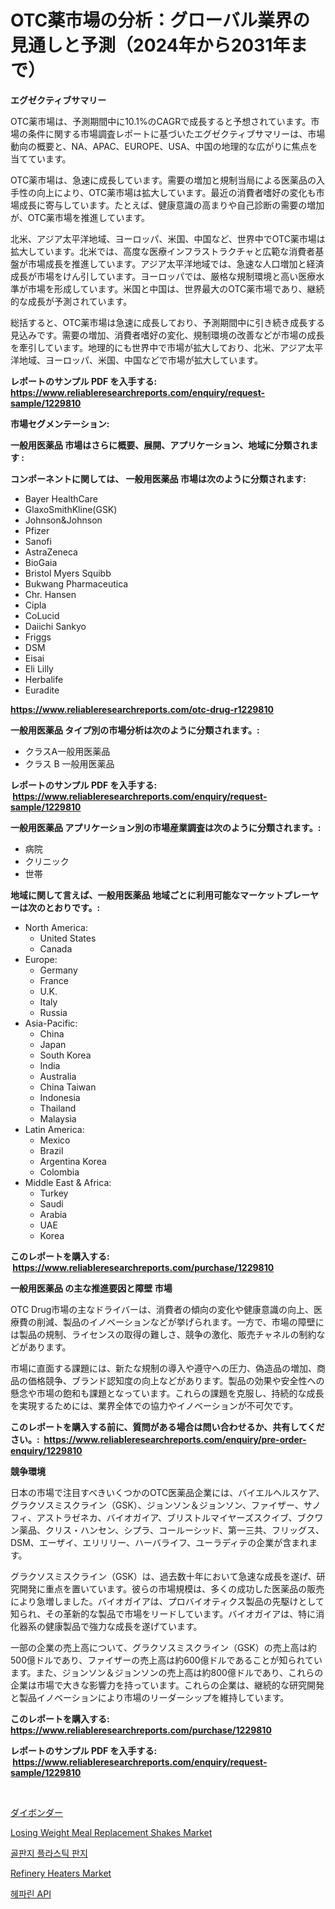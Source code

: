 <p><h1>OTC薬市場の分析：グローバル業界の見通しと予測（2024年から2031年まで）</h1></p><p><strong>エグゼクティブサマリー</strong></p>
<p><p>OTC薬市場は、予測期間中に10.1%のCAGRで成長すると予想されています。市場の条件に関する市場調査レポートに基づいたエグゼクティブサマリーは、市場動向の概要と、NA、APAC、EUROPE、USA、中国の地理的な広がりに焦点を当てています。</p><p>OTC薬市場は、急速に成長しています。需要の増加と規制当局による医薬品の入手性の向上により、OTC薬市場は拡大しています。最近の消費者嗜好の変化も市場成長に寄与しています。たとえば、健康意識の高まりや自己診断の需要の増加が、OTC薬市場を推進しています。</p><p>北米、アジア太平洋地域、ヨーロッパ、米国、中国など、世界中でOTC薬市場は拡大しています。北米では、高度な医療インフラストラクチャと広範な消費者基盤が市場成長を推進しています。アジア太平洋地域では、急速な人口増加と経済成長が市場をけん引しています。ヨーロッパでは、厳格な規制環境と高い医療水準が市場を形成しています。米国と中国は、世界最大のOTC薬市場であり、継続的な成長が予測されています。</p><p>総括すると、OTC薬市場は急速に成長しており、予測期間中に引き続き成長する見込みです。需要の増加、消費者嗜好の変化、規制環境の改善などが市場の成長を牽引しています。地理的にも世界中で市場が拡大しており、北米、アジア太平洋地域、ヨーロッパ、米国、中国などで市場が拡大しています。</p></p>
<p><strong>レポートのサンプル PDF を入手する: <a href="https://www.reliableresearchreports.com/enquiry/request-sample/1229810">https://www.reliableresearchreports.com/enquiry/request-sample/1229810</a></strong></p>
<p><strong>市場セグメンテーション:</strong></p>
<p><strong> 一般用医薬品 市場はさらに概要、展開、アプリケーション、地域に分類されます :</strong></p>
<p><strong>コンポーネントに関しては、 一般用医薬品 市場は次のように分類されます: &nbsp;</strong></p>
<p><ul><li>Bayer HealthCare</li><li>GlaxoSmithKline(GSK)</li><li>Johnson&Johnson</li><li>Pfizer</li><li>Sanofi</li><li>AstraZeneca</li><li>BioGaia</li><li>Bristol Myers Squibb</li><li>Bukwang Pharmaceutica</li><li>Chr. Hansen</li><li>Cipla</li><li>CoLucid</li><li>Daiichi Sankyo</li><li>Friggs</li><li>DSM</li><li>Eisai</li><li>Eli Lilly</li><li>Herbalife</li><li>Euradite</li></ul></p>
<p><strong><a href="https://www.reliableresearchreports.com/otc-drug-r1229810">https://www.reliableresearchreports.com/otc-drug-r1229810</a></strong></p>
<p><strong> 一般用医薬品 タイプ別の市場分析は次のように分類されます。:</strong></p>
<p><ul><li>クラスA一般用医薬品</li><li>クラス B 一般用医薬品</li></ul></p>
<p><strong>レポートのサンプル PDF を入手する: &nbsp;<a href="https://www.reliableresearchreports.com/enquiry/request-sample/1229810">https://www.reliableresearchreports.com/enquiry/request-sample/1229810</a></strong></p>
<p><strong> 一般用医薬品 アプリケーション別の市場産業調査は次のように分類されます。:</strong></p>
<p><ul><li>病院</li><li>クリニック</li><li>世帯</li></ul></p>
<p><strong>地域に関して言えば、一般用医薬品 地域ごとに利用可能なマーケットプレーヤーは次のとおりです。:</strong></p>
<p><ul>
    <li>
        North America:
        <ul>
            <li>United States</li>
            <li>Canada</li>
        </ul>
    </li>
    <li>
        Europe:
        <ul>
            <li>Germany</li>
            <li>France</li>
            <li>U.K.</li>
            <li>Italy</li>
            <li>Russia</li>
        </ul>
    </li>
    <li>
        Asia-Pacific:
        <ul>
            <li>China</li>
            <li>Japan</li>
            <li>South Korea</li>
            <li>India</li>
            <li>Australia</li>
            <li>China Taiwan</li>
            <li>Indonesia</li>
            <li>Thailand</li>
            <li>Malaysia</li>
        </ul>
    </li>
    <li>
        Latin America:
        <ul>
            <li>Mexico</li>
            <li>Brazil</li>
            <li>Argentina Korea</li>
            <li>Colombia</li>
        </ul>
    </li>
    <li>
        Middle East & Africa:
        <ul>
            <li>Turkey</li>
            <li>Saudi</li>
            <li>Arabia</li>
            <li>UAE</li>
            <li>Korea</li>
        </ul>
    </li>
    </ul></p>
<p><strong>このレポートを購入する: &nbsp;<a href="https://www.reliableresearchreports.com/purchase/1229810">https://www.reliableresearchreports.com/purchase/1229810</a></strong></p>
<p><strong>一般用医薬品 の主な推進要因と障壁 市場</strong></p>
<p><p>OTC Drug市場の主なドライバーは、消費者の傾向の変化や健康意識の向上、医療費の削減、製品のイノベーションなどが挙げられます。一方で、市場の障壁には製品の規制、ライセンスの取得の難しさ、競争の激化、販売チャネルの制約などがあります。</p><p>市場に直面する課題には、新たな規制の導入や遵守への圧力、偽造品の増加、商品の価格競争、ブランド認知度の向上などがあります。製品の効果や安全性への懸念や市場の飽和も課題となっています。これらの課題を克服し、持続的な成長を実現するためには、業界全体での協力やイノベーションが不可欠です。</p></p>
<p><strong>このレポートを購入する前に、質問がある場合は問い合わせるか、共有してください。:&nbsp; <a href="https://www.reliableresearchreports.com/enquiry/pre-order-enquiry/1229810">https://www.reliableresearchreports.com/enquiry/pre-order-enquiry/1229810</a></strong></p>
<p><strong>競争環境</strong></p>
<p><p>日本の市場で注目すべきいくつかのOTC医薬品企業には、バイエルヘルスケア、グラクソスミスクライン（GSK）、ジョンソン＆ジョンソン、ファイザー、サノフィ、アストラゼネカ、バイオガイア、ブリストルマイヤーズスクイブ、ブクワン薬品、クリス・ハンセン、シプラ、コールーシッド、第一三共、フリッグス、DSM、エーザイ、エリリリー、ハーバライフ、ユーラディテの企業が含まれます。</p><p>グラクソスミスクライン（GSK）は、過去数十年において急速な成長を遂げ、研究開発に重点を置いています。彼らの市場規模は、多くの成功した医薬品の販売により急増しました。バイオガイアは、プロバイオティクス製品の先駆けとして知られ、その革新的な製品で市場をリードしています。バイオガイアは、特に消化器系の健康製品で強力な成長を遂げています。</p><p>一部の企業の売上高について、グラクソスミスクライン（GSK）の売上高は約500億ドルであり、ファイザーの売上高は約600億ドルであることが知られています。また、ジョンソン＆ジョンソンの売上高は約800億ドルであり、これらの企業は市場で大きな影響力を持っています。これらの企業は、継続的な研究開発と製品イノベーションにより市場のリーダーシップを維持しています。</p></p>
<p><strong>このレポートを購入する: &nbsp; <a href="https://www.reliableresearchreports.com/purchase/1229810">https://www.reliableresearchreports.com/purchase/1229810</a></strong></p>
<p><strong>レポートのサンプル PDF を入手する: &nbsp;<a href="https://www.reliableresearchreports.com/enquiry/request-sample/1229810">https://www.reliableresearchreports.com/enquiry/request-sample/1229810</a></strong><strong></strong></p>
<p>&nbsp;</p>
<p><p><a href="https://medium.com/@redsalmon1949/%E3%83%80%E3%82%A4%E3%83%9C%E3%83%B3%E3%83%80%E3%83%BC%E3%83%9E%E3%83%BC%E3%82%B1%E3%83%83%E3%83%88%E3%81%AE%E5%88%86%E6%9E%90-%E3%82%B0%E3%83%AD%E3%83%BC%E3%83%90%E3%83%AB%E7%94%A3%E6%A5%AD%E3%81%AE%E5%B1%95%E6%9C%9B%E3%81%A8%E4%BA%88%E6%B8%AC-2024%E5%B9%B4%E3%81%8B%E3%82%892031%E5%B9%B4-02d43b935822">ダイボンダー</a></p><p><a href="https://extreme-scabiosa-c81.notion.site/Losing-Weight-Meal-Replacement-Shakes-Market-Size-and-Market-Trends-Complete-Industry-Overview-202-61d4c5b5ce2d4e5dad88c9ed54423f38">Losing Weight Meal Replacement Shakes Market</a></p><p><a href="https://medium.com/@bruiser75687/%ED%8C%8C%EA%B8%B1%ED%8C%90%EC%A7%80-%EC%8B%A0%EC%86%8C%EC%9E%AC-%EC%8B%9C%EC%9E%A5-%EC%A7%80%ED%91%9C-%ED%95%B4%EC%84%9D-%EC%8B%9C%EC%9E%A5-%EC%A0%90%EC%9C%A0%EC%9C%A8-%ED%8A%B8%EB%A0%8C%EB%93%9C-%EB%B0%8F-%EC%84%B1%EC%9E%A5-%ED%8C%A8%ED%84%B4-ad6c682da5f3">골판지 플라스틱 판지</a></p><p><a href="https://view.publitas.com/reportprime-1/refinery-heaters-market-analysis-and-sze-forecasted-for-period-from-2024-to-2031/">Refinery Heaters Market</a></p><p><a href="https://medium.com/@anitabeatty2023_43986/%ED%97%A4%ED%8C%8C%EB%A6%B0-api-%EC%8B%9C%EC%9E%A5-%EA%B7%9C%EB%AA%A8-%EC%8B%9C%EC%9E%A5-%EC%A0%84%EB%A7%9D-%EB%B0%8F-%EC%8B%9C%EC%9E%A5-%EC%98%88%EC%B8%A1-2024%EB%85%84%EB%B6%80%ED%84%B0-2031%EB%85%84-c2c5bf6e97a8">헤파린 API</a></p></p>
